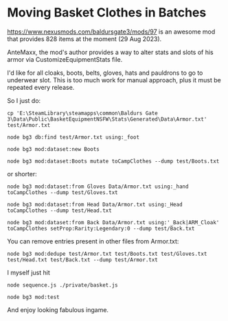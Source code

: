 # Moving Basket Clothes in Batches

https://www.nexusmods.com/baldursgate3/mods/97 is an awesome mod that provides 828 items at the moment (29 Aug 2023).

AnteMaxx, the mod's author provides a way to alter stats and slots of his armor via CustomizeEquipmentStats file.

I'd like for all cloaks, boots, belts, gloves, hats and pauldrons to go to underwear slot. This is too much work for manual approach, plus it must be repeated every release.

So I just do:

```
cp 'E:\SteamLibrary\steamapps\common\Baldurs Gate 3\Data\Public\BasketEquipmentNSFW\Stats\Generated\Data\Armor.txt' test/Armor.txt

node bg3 db:find test/Armor.txt using:_foot 

node bg3 mod:dataset:new Boots

node bg3 mod:dataset:Boots mutate toCampClothes --dump test/Boots.txt

```

or shorter:

```
node bg3 mod:dataset:from Gloves Data/Armor.txt using:_hand toCampClothes --dump test/Gloves.txt

node bg3 mod:dataset:from Head Data/Armor.txt using:_Head toCampClothes --dump test/Head.txt

node bg3 mod:dataset:from Back Data/Armor.txt using:'_Back|ARM_Cloak' toCampClothes setProp:Rarity:Legendary:0 --dump test/Back.txt

```
You can remove entries present in other files from Armor.txt:

```
node bg3 mod:dedupe test/Armor.txt test/Boots.txt test/Gloves.txt test/Head.txt test/Back.txt --dump test/Armor.txt

```

I myself just hit 

```
node sequence.js ./private/basket.js

node bg3 mod:test
```

And enjoy looking fabulous ingame.